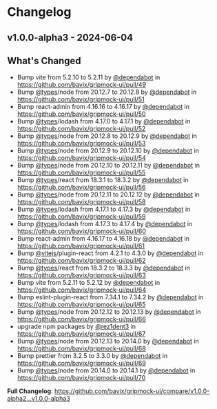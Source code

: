 # Changelog

## v1.0.0-alpha3 - 2024-06-04

## What's Changed
* Bump vite from 5.2.10 to 5.2.11 by [@dependabot](https://github.com/dependabot) in https://github.com/bavix/gripmock-ui/pull/49
* Bump [@types](https://github.com/types)/node from 20.12.7 to 20.12.8 by [@dependabot](https://github.com/dependabot) in https://github.com/bavix/gripmock-ui/pull/51
* Bump react-admin from 4.16.16 to 4.16.17 by [@dependabot](https://github.com/dependabot) in https://github.com/bavix/gripmock-ui/pull/50
* Bump [@types](https://github.com/types)/lodash from 4.17.0 to 4.17.1 by [@dependabot](https://github.com/dependabot) in https://github.com/bavix/gripmock-ui/pull/52
* Bump [@types](https://github.com/types)/node from 20.12.8 to 20.12.9 by [@dependabot](https://github.com/dependabot) in https://github.com/bavix/gripmock-ui/pull/53
* Bump [@types](https://github.com/types)/node from 20.12.9 to 20.12.10 by [@dependabot](https://github.com/dependabot) in https://github.com/bavix/gripmock-ui/pull/54
* Bump [@types](https://github.com/types)/node from 20.12.10 to 20.12.11 by [@dependabot](https://github.com/dependabot) in https://github.com/bavix/gripmock-ui/pull/55
* Bump [@types](https://github.com/types)/react from 18.3.1 to 18.3.2 by [@dependabot](https://github.com/dependabot) in https://github.com/bavix/gripmock-ui/pull/56
* Bump [@types](https://github.com/types)/node from 20.12.11 to 20.12.12 by [@dependabot](https://github.com/dependabot) in https://github.com/bavix/gripmock-ui/pull/58
* Bump [@types](https://github.com/types)/lodash from 4.17.1 to 4.17.3 by [@dependabot](https://github.com/dependabot) in https://github.com/bavix/gripmock-ui/pull/59
* Bump [@types](https://github.com/types)/lodash from 4.17.3 to 4.17.4 by [@dependabot](https://github.com/dependabot) in https://github.com/bavix/gripmock-ui/pull/60
* Bump react-admin from 4.16.17 to 4.16.18 by [@dependabot](https://github.com/dependabot) in https://github.com/bavix/gripmock-ui/pull/61
* Bump [@vitejs](https://github.com/vitejs)/plugin-react from 4.2.1 to 4.3.0 by [@dependabot](https://github.com/dependabot) in https://github.com/bavix/gripmock-ui/pull/62
* Bump [@types](https://github.com/types)/react from 18.3.2 to 18.3.3 by [@dependabot](https://github.com/dependabot) in https://github.com/bavix/gripmock-ui/pull/63
* Bump vite from 5.2.11 to 5.2.12 by [@dependabot](https://github.com/dependabot) in https://github.com/bavix/gripmock-ui/pull/64
* Bump eslint-plugin-react from 7.34.1 to 7.34.2 by [@dependabot](https://github.com/dependabot) in https://github.com/bavix/gripmock-ui/pull/65
* Bump [@types](https://github.com/types)/node from 20.12.12 to 20.12.13 by [@dependabot](https://github.com/dependabot) in https://github.com/bavix/gripmock-ui/pull/66
* upgrade npm packages by [@rez1dent3](https://github.com/rez1dent3) in https://github.com/bavix/gripmock-ui/pull/67
* Bump [@types](https://github.com/types)/node from 20.12.13 to 20.14.0 by [@dependabot](https://github.com/dependabot) in https://github.com/bavix/gripmock-ui/pull/68
* Bump prettier from 3.2.5 to 3.3.0 by [@dependabot](https://github.com/dependabot) in https://github.com/bavix/gripmock-ui/pull/69
* Bump [@types](https://github.com/types)/node from 20.14.0 to 20.14.1 by [@dependabot](https://github.com/dependabot) in https://github.com/bavix/gripmock-ui/pull/70


**Full Changelog**: https://github.com/bavix/gripmock-ui/compare/v1.0.0-alpha2...v1.0.0-alpha3


